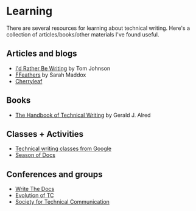 # Learning

There are several resources for learning about technical writing. Here's a
collection of articles/books/other materials I've found useful.

## Articles and blogs

+ [I'd Rather Be Writing](https://idratherbewriting.com/) by Tom Johnson
+ [FFeathers](https://ffeathers.wordpress.com/) by Sarah Maddox
+ [Cherryleaf](https://www.cherryleaf.com/)

## Books

+ [The Handbook of Technical Writing](https://www.amazon.com/Handbook-Technical-Writing-Gerald-Alred/dp/1457675528/) by Gerald J. Alred

## Classes + Activities

+ [Technical writing classes from Google](https://developers.google.com/tech-writing)
+ [Season of Docs](https://developers.google.com/season-of-docs)

## Conferences and groups

+ [Write The Docs](http://www.writethedocs.org/)
+ [Evolution of TC](https://evolution-of-tc.com/)
+ [Society for Technical Communication](https://www.stc.org/)


